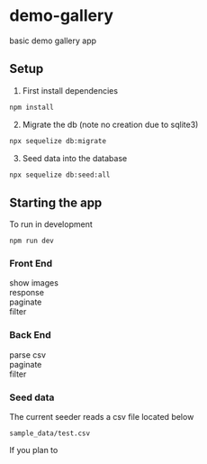 # demo-gallery
basic demo gallery app

## Setup

1. First install dependencies 
```bash
npm install
```
2. Migrate the db (note no creation due to sqlite3)
```bash
npx sequelize db:migrate
```
3. Seed data into the database
```bash
npx sequelize db:seed:all
```

## Starting the app

To run in development
```
npm run dev
```


### Front End

show images  
response  
paginate  
filter  

### Back End

parse csv  
paginate  
filter  

### Seed data
The current seeder reads a csv file located below
```
sample_data/test.csv
```

If you plan to 